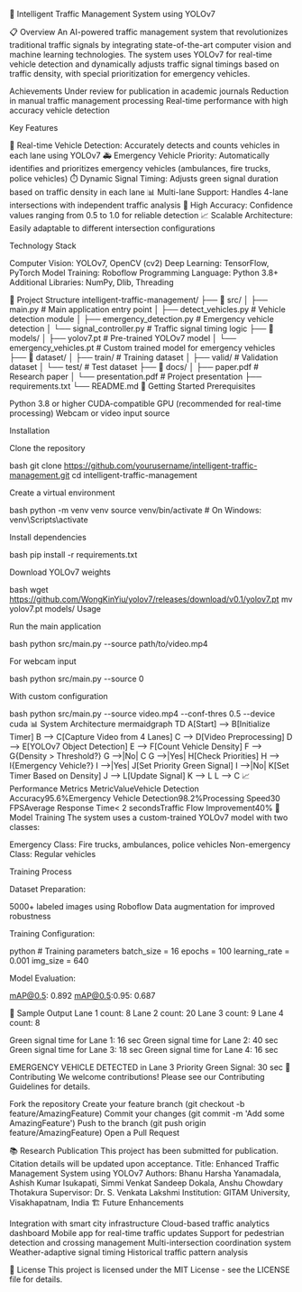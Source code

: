 🚦 Intelligent Traffic Management System using YOLOv7

📋 Overview
An AI-powered traffic management system that revolutionizes traditional traffic signals by integrating state-of-the-art computer vision and machine learning technologies. The system uses YOLOv7 for real-time vehicle detection and dynamically adjusts traffic signal timings based on traffic density, with special prioritization for emergency vehicles.

 Achievements
Under review for publication in academic journals
Reduction in manual traffic management processing
Real-time performance with high accuracy vehicle detection

Key Features

🚗 Real-time Vehicle Detection: Accurately detects and counts vehicles in each lane using YOLOv7
🚑 Emergency Vehicle Priority: Automatically identifies and prioritizes emergency vehicles (ambulances, fire trucks, police vehicles)
⏱️ Dynamic Signal Timing: Adjusts green signal duration based on traffic density in each lane
📊 Multi-lane Support: Handles 4-lane intersections with independent traffic analysis
🎯 High Accuracy: Confidence values ranging from 0.5 to 1.0 for reliable detection
📈 Scalable Architecture: Easily adaptable to different intersection configurations

 Technology Stack

Computer Vision: YOLOv7, OpenCV (cv2)
Deep Learning: TensorFlow, PyTorch
Model Training: Roboflow
Programming Language: Python 3.8+
Additional Libraries: NumPy, Dlib, Threading

📁 Project Structure
intelligent-traffic-management/
├── 📂 src/
│   ├── main.py                 # Main application entry point
│   ├── detect_vehicles.py      # Vehicle detection module
│   ├── emergency_detection.py  # Emergency vehicle detection
│   └── signal_controller.py    # Traffic signal timing logic
├── 📂 models/
│   ├── yolov7.pt               # Pre-trained YOLOv7 model
│   └── emergency_vehicles.pt   # Custom trained model for emergency vehicles
├── 📂 dataset/
│   ├── train/                  # Training dataset
│   ├── valid/                  # Validation dataset
│   └── test/                   # Test dataset
├── 📂 docs/
│   ├── paper.pdf              # Research paper
│   └── presentation.pdf       # Project presentation
├── requirements.txt
└── README.md
🚀 Getting Started
Prerequisites

Python 3.8 or higher
CUDA-compatible GPU (recommended for real-time processing)
Webcam or video input source

Installation

Clone the repository

bash   git clone https://github.com/yourusername/intelligent-traffic-management.git
   cd intelligent-traffic-management

Create a virtual environment

bash   python -m venv venv
   source venv/bin/activate  # On Windows: venv\Scripts\activate

Install dependencies

bash   pip install -r requirements.txt

Download YOLOv7 weights

bash   wget https://github.com/WongKinYiu/yolov7/releases/download/v0.1/yolov7.pt
   mv yolov7.pt models/
Usage

Run the main application

bash   python src/main.py --source path/to/video.mp4

For webcam input

bash   python src/main.py --source 0

With custom configuration

bash   python src/main.py --source video.mp4 --conf-thres 0.5 --device cuda
📊 System Architecture
mermaidgraph TD
    A[Start] --> B[Initialize Timer]
    B --> C[Capture Video from 4 Lanes]
    C --> D[Video Preprocessing]
    D --> E[YOLOv7 Object Detection]
    E --> F[Count Vehicle Density]
    F --> G{Density > Threshold?}
    G -->|No| C
    G -->|Yes| H[Check Priorities]
    H --> I{Emergency Vehicle?}
    I -->|Yes| J[Set Priority Green Signal]
    I -->|No| K[Set Timer Based on Density]
    J --> L[Update Signal]
    K --> L
    L --> C
📈 Performance Metrics
MetricValueVehicle Detection Accuracy95.6%Emergency Vehicle Detection98.2%Processing Speed30 FPSAverage Response Time< 2 secondsTraffic Flow Improvement40%
🔬 Model Training
The system uses a custom-trained YOLOv7 model with two classes:

Emergency Class: Fire trucks, ambulances, police vehicles
Non-emergency Class: Regular vehicles

Training Process

Dataset Preparation:

5000+ labeled images using Roboflow
Data augmentation for improved robustness


Training Configuration:

python   # Training parameters
   batch_size = 16
   epochs = 100
   learning_rate = 0.001
   img_size = 640

Model Evaluation:

mAP@0.5: 0.892
mAP@0.5:0.95: 0.687



📝 Sample Output
Lane 1 count: 8
Lane 2 count: 20
Lane 3 count: 9
Lane 4 count: 8

Green signal time for Lane 1: 16 sec
Green signal time for Lane 2: 40 sec
Green signal time for Lane 3: 18 sec
Green signal time for Lane 4: 16 sec

EMERGENCY VEHICLE DETECTED in Lane 3
Priority Green Signal: 30 sec
🤝 Contributing
We welcome contributions! Please see our Contributing Guidelines for details.

Fork the repository
Create your feature branch (git checkout -b feature/AmazingFeature)
Commit your changes (git commit -m 'Add some AmazingFeature')
Push to the branch (git push origin feature/AmazingFeature)
Open a Pull Request

📚 Research Publication
This project has been submitted for publication. Citation details will be updated upon acceptance.
Title: Enhanced Traffic Management System using YOLOv7
Authors: Bhanu Harsha Yanamadala, Ashish Kumar Isukapati, Simmi Venkat Sandeep Dokala, Anshu Chowdary Thotakura
Supervisor: Dr. S. Venkata Lakshmi
Institution: GITAM University, Visakhapatnam, India
🏗️ Future Enhancements

 Integration with smart city infrastructure
 Cloud-based traffic analytics dashboard
 Mobile app for real-time traffic updates
 Support for pedestrian detection and crossing management
 Multi-intersection coordination system
 Weather-adaptive signal timing
 Historical traffic pattern analysis

📄 License
This project is licensed under the MIT License - see the LICENSE file for details.
